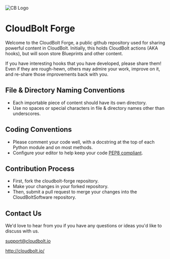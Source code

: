 ![CB Logo](http://www.cloudbolt.io/static/9c0e40b/brand/cb-sw-horizontal.svg)

# CloudBolt Forge
Welcome to the CloudBolt Forge, a public github repository used for sharing powerful content in CloudBolt.  Initially, this holds CloudBolt actions (AKA hooks), but will soon store Blueprints and other content.

If you have interesting hooks that you have developed, please share them! Even if they are rough-hewn, others may admire your work, improve on it, and re-share those improvements back with you.

## File & Directory Naming Conventions
 * Each importable piece of content should have its own directory.
 * Use no spaces or special characters in file & directory names other than underscores.

## Coding Conventions
 * Please comment your code well, with a docstring at the top of each Python module and on most methods.
 * Configure your editor to help keep your code [PEP8 compliant](https://www.python.org/dev/peps/pep-0008/).

## Contribution Process
 * First, fork the cloudbolt-forge repository.
 * Make your changes in your forked repository.
 * Then, submit a pull request to merge your changes into the CloudBoltSoftware repository.

## Contact Us
We'd love to hear from you if you have any questions or ideas you'd like to discuss with us.

support@cloudbolt.io

http://cloudbolt.io/

